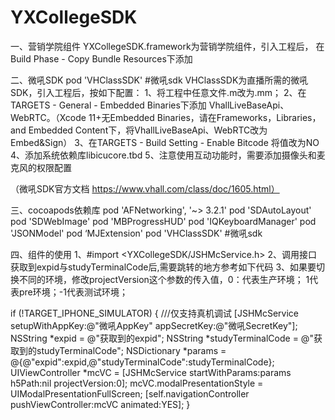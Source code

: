 # YXCollegeSDK
一、营销学院组件
YXCollegeSDK.framework为营销学院组件，引入工程后，
在Build Phase - Copy Bundle Resources下添加

二、微吼SDK
pod 'VHClassSDK'  #微吼sdk
VHClassSDK为直播所需的微吼SDK，引入工程后，按如下配置：
1、将工程中任意文件.m改为.mm；
2、在TARGETS - General - Embedded Binaries下添加
VhallLiveBaseApi、WebRTC。（Xcode 11+无Embedded Binaries，请在Frameworks，Libraries，and Embedded Content下，将VhallLiveBaseApi、WebRTC改为Embed&Sign）
3、在TARGETS - Build Setting - Enable Bitcode 将值改为NO
4、添加系统依赖库libicucore.tbd
5、注意使用互动功能时，需要添加摄像头和麦克风的权限配置

（微吼SDK官方文档 https://www.vhall.com/class/doc/1605.html）

三、cocoapods依赖库
pod 'AFNetworking', '~> 3.2.1'
pod 'SDAutoLayout'
pod 'SDWebImage'
pod 'MBProgressHUD'
pod 'IQKeyboardManager'
pod 'JSONModel'
pod ‘MJExtension'
pod 'VHClassSDK'  #微吼sdk

四、组件的使用
1、#import <YXCollegeSDK/JSHMcService.h>
2、调用接口获取到expid与studyTerminalCode后,需要跳转的地方参考如下代码
3、如果要切换不同的环境，修改projectVersion这个参数的传入值，0：代表生产环境； 1代表pre环境；-1代表测试环境；

if (!TARGET_IPHONE_SIMULATOR) { ///仅支持真机调试
    [JSHMcService setupWithAppKey:@"微吼AppKey" appSecretKey:@"微吼SecretKey"];
    NSString *expid = @"获取到的expid";
    NSString *studyTerminalCode = @"获取到的studyTerminalCode";
    NSDictionary *params = @{@"expid":expid,@"studyTerminalCode":studyTerminalCode};
    UIViewController *mcVC = [JSHMcService startWithParams:params h5Path:nil projectVersion:0];
    mcVC.modalPresentationStyle = UIModalPresentationFullScreen;
    [self.navigationController pushViewController:mcVC animated:YES];
}

